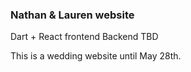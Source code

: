 ### Nathan & Lauren website
Dart + React frontend
Backend TBD

This is a wedding website until May 28th.

